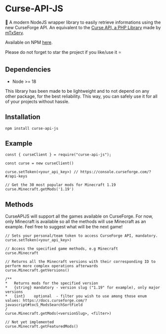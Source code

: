 # Curse-API-JS
🚀 A modern NodeJS wrapper library to easily retrieve informations using the new CurseForge API. An equivalent to the [Curse API, a PHP Library](https://github.com/mTxServ/curse-api) made by [mTxServ](https://github.com/mTxServ).

Available on NPM [here](https://www.npmjs.com/package/curse-api-js).

Please do not forget to star the project if you like/use it ⭐

## Dependencies

- Node >= 18

This library has been made to be lightweight and to not depend on any other package, for the best reliability. This way, you can safely use it for all of your projects without hassle.

## Installation

```
npm install curse-api-js
```

## Example

```
const { curseClient } = require("curse-api-js");

const curse = new curseClient()

curse.setToken(<your_api_key>) // https://console.curseforge.com/?#/api-keys

// Get the 30 most popular mods for Minecraft 1.19
curse.Minecraft.getMods('1.19')
```

## Methods

CurseAPIJS will support all the games available on CurseForge. For now, only Minecraft is available so all the methods will use Minecraft as an example. Feel free to suggest what will be the next game!

```
// Sets your personal/team token to access CurseForge API, mandatory.
curse.setToken(<your_api_key>)

// Access the specified game methods, e.g Minecraft
curse.Minecraft

// Returns all the Minecraft versions with their corresponding ID to perform more complex operations afterwards
curse.Minecraft.getVersions()

/**
*   Returns mods for the specified version
*   {string} mandatory - version slug ("1.19" for example), only major versions
*   {int}    optional  - filter you wish to use among those enum values: https://docs.curseforge.com/?javascript#tocS_ModsSearchSortField
/
curse.Minecraft.getMods(<versionSlug>, <filter>)

// Not yet implemented
curse.Minecraft.getFeaturedMods()
```
